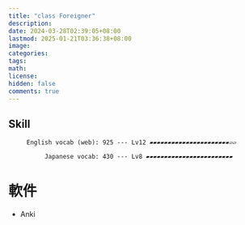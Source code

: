 ```yaml
---
title: "class Foreigner"
description: 
date: 2024-03-28T02:39:05+08:00
lastmod: 2025-01-21T03:36:38+08:00
image: 
categories: 
tags: 
math: 
license: 
hidden: false
comments: true
---
```

## Skill

         English vocab (web): 925 --- Lv12 ▰▰▰▰▰▰▰▰▰▰▰▰▰▰▰▰▰▰▰▰▰▰▱▱

              Japanese vocab: 430 --- Lv8 ▰▰▰▰▰▰▰▰▰▰▰▰▰▰▰▰▰▰▰▰▰▰▰▰

# 軟件
- Anki
